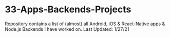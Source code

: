 # 33-Apps-Backends-Projects
Repository contains a list of (almost) all Android, iOS &amp; React-Native apps &amp; Node.js Backends I have worked on. Last Updated: 1/27/21
